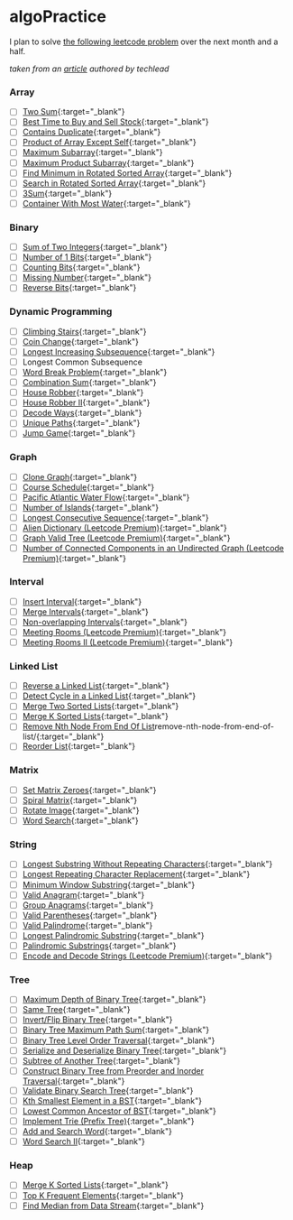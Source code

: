 # algoPractice

I plan to solve [the following leetcode problem](https://www.teamblind.com/post/New-Year-Gift---Curated-List-of-Top-75-LeetCode-Questions-to-Save-Your-Time-OaM1orEU) over the next month and a half.

_taken from an [article](https://www.teamblind.com/post/New-Year-Gift---Curated-List-of-Top-75-LeetCode-Questions-to-Save-Your-Time-OaM1orEU) authored by techlead_

### Array

- [ ] [Two Sum](https://leetcode.com/problems/two-sum/){:target="_blank"}
- [ ] [Best Time to Buy and Sell Stock](https://leetcode.com/problems/best-time-to-buy-and-sell-stock/){:target="_blank"}
- [ ] [Contains Duplicate](https://leetcode.com/problems/contains-duplicate/){:target="_blank"}
- [ ] [Product of Array Except Self](https://leetcode.com/problems/product-of-array-except-self/){:target="_blank"}
- [ ] [Maximum Subarray](https://leetcode.com/problems/maximum-subarray/){:target="_blank"}
- [ ] [Maximum Product Subarray](https://leetcode.com/problems/maximum-product-subarray/){:target="_blank"}
- [ ] [Find Minimum in Rotated Sorted Array](https://leetcode.com/problems/find-minimum-in-rotated-sorted-array/){:target="_blank"}
- [ ] [Search in Rotated Sorted Array](https://leetcode.com/problems/search-in-rotated-sorted-array/){:target="_blank"}
- [ ] [3Sum](https://leetcode.com/problems/3sum/){:target="_blank"}
- [ ] [Container With Most Water](https://leetcode.com/problems/container-with-most-water/){:target="_blank"}

### Binary

- [ ] [Sum of Two Integers](https://leetcode.com/problems/sum-of-two-integers/){:target="_blank"}
- [ ] [Number of 1 Bits](https://leetcode.com/problems/number-of-1-bits/){:target="_blank"}
- [ ] [Counting Bits](https://leetcode.com/problems/counting-bits/){:target="_blank"}
- [ ] [Missing Number](https://leetcode.com/problems/missing-number/){:target="_blank"}
- [ ] [Reverse Bits](https://leetcode.com/problems/reverse-bits/){:target="_blank"}

### Dynamic Programming

- [ ] [Climbing Stairs](https://leetcode.com/problems/climbing-stairs/){:target="_blank"}
- [ ] [Coin Change](https://leetcode.com/problems/coin-change/){:target="_blank"}
- [ ] [Longest Increasing Subsequence](https://leetcode.com/problems/longest-increasing-subsequence/){:target="_blank"}
- [ ] Longest Common Subsequence
- [ ] [Word Break Problem](https://leetcode.com/problems/word-break/){:target="_blank"}
- [ ] [Combination Sum](https://leetcode.com/problems/combination-sum-iv/){:target="_blank"}
- [ ] [House Robber](https://leetcode.com/problems/house-robber/){:target="_blank"}
- [ ] [House Robber II](https://leetcode.com/problems/house-robber-ii/){:target="_blank"}
- [ ] [Decode Ways](https://leetcode.com/problems/decode-ways/){:target="_blank"}
- [ ] [Unique Paths](https://leetcode.com/problems/unique-paths/){:target="_blank"}
- [ ] [Jump Game](https://leetcode.com/problems/jump-game/){:target="_blank"}

### Graph

- [ ] [Clone Graph](https://leetcode.com/problems/clone-graph/){:target="_blank"}
- [ ] [Course Schedule](https://leetcode.com/problems/course-schedule/){:target="_blank"}
- [ ] [Pacific Atlantic Water Flow](https://leetcode.com/problems/pacific-atlantic-water-flow/){:target="_blank"}
- [ ] [Number of Islands](https://leetcode.com/problems/number-of-islands/){:target="_blank"}
- [ ] [Longest Consecutive Sequence](https://leetcode.com/problems/longest-consecutive-sequence/){:target="_blank"}
- [ ] [Alien Dictionary (Leetcode Premium)](https://leetcode.com/problems/alien-dictionary/){:target="_blank"}
- [ ] [Graph Valid Tree (Leetcode Premium)](https://leetcode.com/problems/graph-valid-tree/){:target="_blank"}
- [ ] [Number of Connected Components in an Undirected Graph (Leetcode Premium)](https://leetcode.com/problems/number-of-connected-components-in-an-undirected-graph/){:target="_blank"}

### Interval

- [ ] [Insert Interval](https://leetcode.com/problems/insert-interval/){:target="_blank"}
- [ ] [Merge Intervals](https://leetcode.com/problems/merge-intervals/){:target="_blank"}
- [ ] [Non-overlapping Intervals](https://leetcode.com/problems/non-overlapping-intervals/){:target="_blank"}
- [ ] [Meeting Rooms (Leetcode Premium)](https://leetcode.com/problems/meeting-rooms/){:target="_blank"}
- [ ] [Meeting Rooms II (Leetcode Premium)](https://leetcode.com/problems/meeting-rooms-ii/){:target="_blank"}

### Linked List

- [ ] [Reverse a Linked List](https://leetcode.com/problems/reverse-linked-list/){:target="_blank"}
- [ ] [Detect Cycle in a Linked List](https://leetcode.com/problems/linked-list-cycle/){:target="_blank"}
- [ ] [Merge Two Sorted Lists](https://leetcode.com/problems/merge-two-sorted-lists/){:target="_blank"}
- [ ] [Merge K Sorted Lists](https://leetcode.com/problems/merge-k-sorted-lists/){:target="_blank"}
- [ ] [Remove Nth Node From End Of List](https://leetcode.com/problems/)remove-nth-node-from-end-of-list/{:target="_blank"}
- [ ] [Reorder List](https://leetcode.com/problems/reorder-list/){:target="_blank"}

### Matrix

- [ ] [Set Matrix Zeroes](https://leetcode.com/problems/set-matrix-zeroes/){:target="_blank"}
- [ ] [Spiral Matrix](https://leetcode.com/problems/spiral-matrix/){:target="_blank"}
- [ ] [Rotate Image](https://leetcode.com/problems/rotate-image/){:target="_blank"}
- [ ] [Word Search](https://leetcode.com/problems/word-search/){:target="_blank"}

### String

- [ ] [Longest Substring Without Repeating Characters](https://leetcode.com/problems/longest-substring-without-repeating-characters/){:target="_blank"}
- [ ] [Longest Repeating Character Replacement](https://leetcode.com/problems/longest-repeating-character-replacement/){:target="_blank"}
- [ ] [Minimum Window Substring](https://leetcode.com/problems/minimum-window-substring/){:target="_blank"}
- [ ] [Valid Anagram](https://leetcode.com/problems/valid-anagram/){:target="_blank"}
- [ ] [Group Anagrams](https://leetcode.com/problems/group-anagrams/){:target="_blank"}
- [ ] [Valid Parentheses](https://leetcode.com/problems/valid-parentheses/){:target="_blank"}
- [ ] [Valid Palindrome](https://leetcode.com/problems/valid-palindrome/){:target="_blank"}
- [ ] [Longest Palindromic Substring](https://leetcode.com/problems/longest-palindromic-substring/){:target="_blank"}
- [ ] [Palindromic Substrings](https://leetcode.com/problems/palindromic-substrings/){:target="_blank"}
- [ ] [Encode and Decode Strings (Leetcode Premium)](https://leetcode.com/problems/encode-and-decode-strings/){:target="_blank"}

### Tree

- [ ] [Maximum Depth of Binary Tree](https://leetcode.com/problems/maximum-depth-of-binary-tree/){:target="_blank"}
- [ ] [Same Tree](https://leetcode.com/problems/same-tree/){:target="_blank"}
- [ ] [Invert/Flip Binary Tree](https://leetcode.com/problems/invert-binary-tree/){:target="_blank"}
- [ ] [Binary Tree Maximum Path Sum](https://leetcode.com/problems/binary-tree-maximum-path-sum/){:target="_blank"}
- [ ] [Binary Tree Level Order Traversal](https://leetcode.com/problems/binary-tree-level-order-traversal/){:target="_blank"}
- [ ] [Serialize and Deserialize Binary Tree](https://leetcode.com/problems/serialize-and-deserialize-binary-tree/){:target="_blank"}
- [ ] [Subtree of Another Tree](https://leetcode.com/problems/subtree-of-another-tree/){:target="_blank"}
- [ ] [Construct Binary Tree from Preorder and Inorder Traversal](https://leetcode.com/problems/construct-binary-tree-from-preorder-and-inorder-traversal/){:target="_blank"}
- [ ] [Validate Binary Search Tree](https://leetcode.com/problems/validate-binary-search-tree/){:target="_blank"}
- [ ] [Kth Smallest Element in a BST](https://leetcode.com/problems/kth-smallest-element-in-a-bst/){:target="_blank"}
- [ ] [Lowest Common Ancestor of BST](https://leetcode.com/problems/lowest-common-ancestor-of-a-binary-search-tree/){:target="_blank"}
- [ ] [Implement Trie (Prefix Tree)](https://leetcode.com/problems/implement-trie-prefix-tree/){:target="_blank"}
- [ ] [Add and Search Word](https://leetcode.com/problems/add-and-search-word-data-structure-design/){:target="_blank"}
- [ ] [Word Search II](https://leetcode.com/problems/word-search-ii/){:target="_blank"}

### Heap

- [ ] [Merge K Sorted Lists](https://leetcode.com/problems/merge-k-sorted-lists/){:target="_blank"}
- [ ] [Top K Frequent Elements](https://leetcode.com/problems/top-k-frequent-elements/){:target="_blank"}
- [ ] [Find Median from Data Stream](https://leetcode.com/problems/find-median-from-data-stream/){:target="_blank"}
